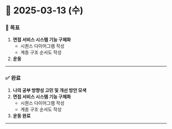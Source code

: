 # 📅 2025-03-13 (수)

### 🎯 목표
1. **면접 서비스 시스템 기능 구체화**  
   - 시퀀스 다이어그램 작성  
   - 계층 구조 순서도 작성  
2. **운동**

---

### ✅ 완료
1. **나의 공부 방향성 고민 및 개선 방안 모색**  
2. **면접 서비스 시스템 기능 구체화**  
   - 시퀀스 다이어그램 작성  
   - 계층 구조 순서도 작성  
3. **운동 완료**

---
